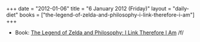 +++
date = "2012-01-06"
title = "6 January 2012 (Friday)"
layout = "daily-diet"
books = ["the-legend-of-zelda-and-philosophy-i-link-therefore-i-am"]
+++

<ul>
<li class="entry Book">Book: <a href="/books/the-legend-of-zelda-and-philosophy-i-link-therefore-i-am">The Legend of Zelda and Philosophy: I Link Therefore I Am</a> /f/</li>
</ul>